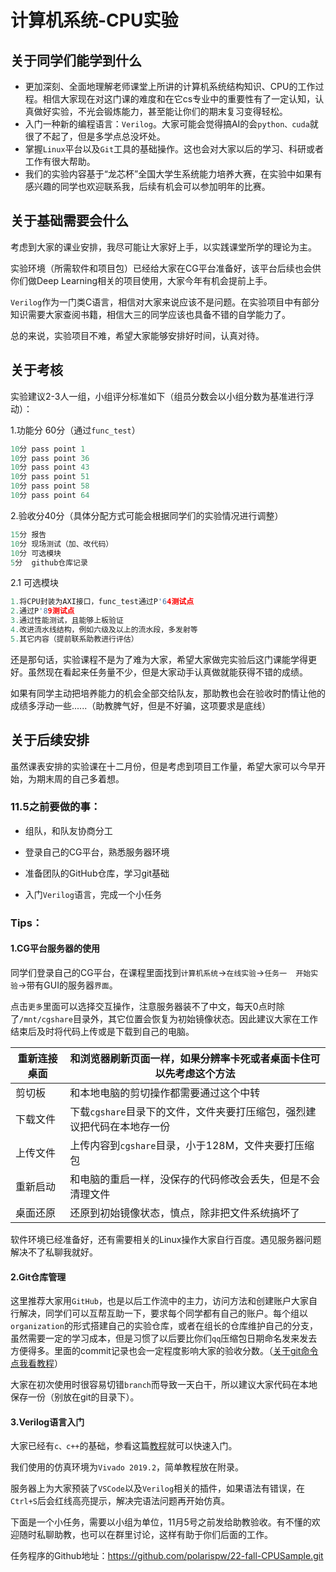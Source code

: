 # 计算机系统-CPU实验

## 关于同学们能学到什么

- 更加深刻、全面地理解老师课堂上所讲的计算机系统结构知识、CPU的工作过程。相信大家现在对这门课的难度和在它cs专业中的重要性有了一定认知，认真做好实验，不光会锻炼能力，甚至能让你们的期末复习变得轻松。
- 入门一种新的编程语言：`Verilog`。大家可能会觉得搞AI的会`python、cuda`就很了不起了，但是多学点总没坏处。
- 掌握`Linux`平台以及`Git`工具的基础操作。这也会对大家以后的学习、科研或者工作有很大帮助。
- 我们的实验内容基于“龙芯杯”全国大学生系统能力培养大赛，在实验中如果有感兴趣的同学也欢迎联系我，后续有机会可以参加明年的比赛。

## 关于基础需要会什么

考虑到大家的课业安排，我尽可能让大家好上手，以实践课堂所学的理论为主。

实验环境（所需软件和项目包）已经给大家在CG平台准备好，该平台后续也会供你们做Deep Learning相关的项目使用，大家今年有机会提前上手。

`Verilog`作为一门类C语言，相信对大家来说应该不是问题。在实验项目中有部分知识需要大家查阅书籍，相信大三的同学应该也具备不错的自学能力了。

总的来说，实验项目不难，希望大家能够安排好时间，认真对待。

## 关于考核

实验建议2-3人一组，小组评分标准如下（组员分数会以小组分数为基准进行浮动）：

1.功能分 60分（通过`func_test`）

```c++
10分 pass point 1
10分 pass point 36
10分 pass point 43	
10分 pass point 51
10分 pass point 58
10分 pass point 64
```

2.验收分40分（具体分配方式可能会根据同学们的实验情况进行调整）

```c++
15分 报告     
10分 现场测试（加、改代码）      
10分 可选模块        
5分  github仓库记录
```

2.1 可选模块

```c++
1.将CPU封装为AXI接口，func_test通过P'64测试点
2.通过P'89测试点
3.通过性能测试，且能够上板验证
4.改进流水线结构，例如六级及以上的流水段，多发射等
5.其它内容（提前联系助教进行评估）
```

还是那句话，实验课程不是为了难为大家，希望大家做完实验后这门课能学得更好。虽然现在看起来任务量不少，但是大家动手认真做就能获得不错的成绩。

如果有同学主动把培养能力的机会全部交给队友，那助教也会在验收时酌情让他的成绩多浮动一些......（助教脾气好，但是不好骗，这项要求是底线）

## 关于后续安排

虽然课表安排的实验课在十二月份，但是考虑到项目工作量，希望大家可以今早开始，为期末周的自己多着想。

### 11.5之前要做的事：

- 组队，和队友协商分工

- 登录自己的CG平台，熟悉服务器环境

- 准备团队的GitHub仓库，学习git基础

- 入门`Verilog`语言，完成一个小任务
### Tips：

#### 1.CG平台服务器的使用

同学们登录自己的CG平台，在课程里面找到`计算机系统`->`在线实验`->`任务一  开始实验`->带有GUI的服务器`界面`。

点击`更多`里面可以选择交互操作，注意服务器装不了中文，每天0点时除了`/mnt/cgshare`目录外，其它位置会恢复为初始镜像状态。因此建议大家在工作结束后及时将代码上传或是下载到自己的电脑。

| 重新连接桌面 | 和浏览器刷新页面一样，如果分辨率卡死或者桌面卡住可以先考虑这个方法 |
| ------------ | ------------------------------------------------------------ |
| 剪切板       | 和本地电脑的剪切操作都需要通过这个中转                       |
| 下载文件     | 下载`cgshare`目录下的文件，文件夹要打压缩包，强烈建议把代码在本地存一份 |
| 上传文件     | 上传内容到`cgshare`目录，小于128M，文件夹要打压缩包          |
| 重新启动     | 和电脑的重启一样，没保存的代码修改会丢失，但是不会清理文件   |
| 桌面还原     | 还原到初始镜像状态，慎点，除非把文件系统搞坏了               |

软件环境已经准备好，还有需要相关的Linux操作大家自行百度。遇见服务器问题解决不了私聊我就好。

#### 2.Git仓库管理

这里推荐大家用`GitHub`，也是以后工作流中的主力，访问方法和创建账户大家自行解决，同学们可以互帮互助一下，要求每个同学都有自己的账户。每个组以`organization`的形式搭建自己的实验仓库，或者在组长的仓库维护自己的分支，虽然需要一定的学习成本，但是习惯了以后要比你们`qq`压缩包日期命名发来发去方便得多。里面的commit记录也会一定程度影响大家的验收分数。（[关于git命令点我看教程](https://www.bilibili.com/video/BV19e4y1q7JJ/?spm_id_from=333.999.0.0&vd_source=fbab33d33705f6c6388c02ca694beb3c)）

大家在初次使用时很容易切错`branch`而导致一天白干，所以建议大家代码在本地保存一份（别放在git的目录下）。

#### 3.Verilog语言入门

大家已经有`c、c++`的基础，参看这篇[教程](https://www.runoob.com/w3cnote/verilog-tutorial.html)就可以快速入门。

我们使用的仿真环境为`Vivado 2019.2`，简单教程放在附录。

服务器上为大家预装了`VSCode`以及`Verilog`相关的插件，如果语法有错误，在`Ctrl+S`后会红线高亮提示，解决完语法问题再开始仿真。

下面是一个小任务，需要以小组为单位，11月5号之前发给助教验收。有不懂的欢迎随时私聊助教，也可以在群里讨论，这样有助于你们后面的工作。

任务程序的Github地址：https://github.com/polarispw/22-fall-CPUSample.git
